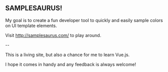 ## SAMPLESAURUS!

My goal is to create a fun developer tool to quickly and easily sample colors on UI template elements.

Visit http://samplesaurus.com/ to play around.

--

This is a living site, but also a chance for me to learn Vue.js.

I hope it comes in handy and any feedback is always welcome!
